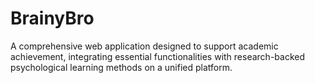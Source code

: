 # BrainyBro
A comprehensive web application designed to support academic achievement,  integrating essential functionalities with research-backed psychological learning methods on a unified platform.
